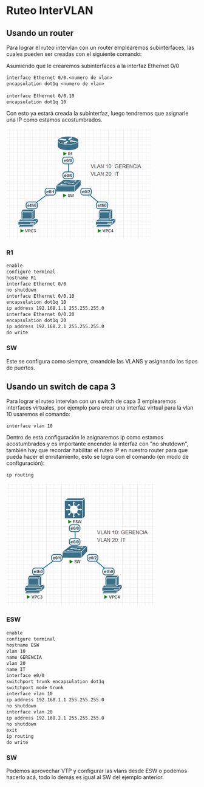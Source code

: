 # Ruteo InterVLAN

## Usando un router

Para lograr el ruteo intervlan con un router emplearemos subinterfaces, las cuales pueden ser creadas con el siguiente comando:

Asumiendo que le crearemos subinterfaces a la interfaz Ethernet 0/0

    interface Ethernet 0/0.<numero de vlan>
    encapsulation dot1q <numero de vlan>

    interface Ethernet 0/0.10
    encapsulation dot1q 10

Con esto ya estará creada la subinterfaz, luego tendremos que asignarle una IP como estamos acostumbrados.

![Alt text](img/Captura%20de%20pantalla%202023-04-12%20152346.png)

### R1

    enable
    configure terminal
    hostname R1
    interface Ethernet 0/0
    no shutdown
    interface Ethernet 0/0.10
    encapsulation dot1q 10
    ip address 192.168.1.1 255.255.255.0
    interface Ethernet 0/0.20
    encapsulation dot1q 20
    ip address 192.168.2.1 255.255.255.0
    do write

### SW

Este se configura como siempre, creandole las VLANS y asignando los tipos de puertos.

## Usando un switch de capa 3

Para lograr el ruteo intervlan con un switch de capa 3 emplearemos interfaces virtuales, por ejemplo para crear una interfaz virtual para la vlan 10 usaremos el comando:

    interface vlan 10

Dentro de esta configuración le asignaremos ip como estamos acostumbrados y es importante encender la interfaz con "no shutdown", también hay que recordar habilitar el ruteo IP en nuestro router para que pueda hacer el enrutamiento, esto se logra con el comando (en modo de configuración):

    ip routing

![Alt text](img/Captura%20de%20pantalla%202023-04-12%20154948.png)

### ESW

    enable
    configure terminal
    hostname ESW
    vlan 10
    name GERENCIA
    vlan 20
    name IT
    interface e0/0
    switchport trunk encapsulation dot1q
    switchport mode trunk
    interface vlan 10
    ip address 192.168.1.1 255.255.255.0
    no shutdown
    interface vlan 20
    ip address 192.168.2.1 255.255.255.0
    no shutdown
    exit
    ip routing
    do write

### SW

Podemos aprovechar VTP y configurar las vlans desde ESW o podemos hacerlo acá, todo lo demás es igual al SW del ejemplo anterior.